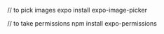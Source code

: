 // to pick images
expo install expo-image-picker

// to take permissions
npm install expo-permissions
